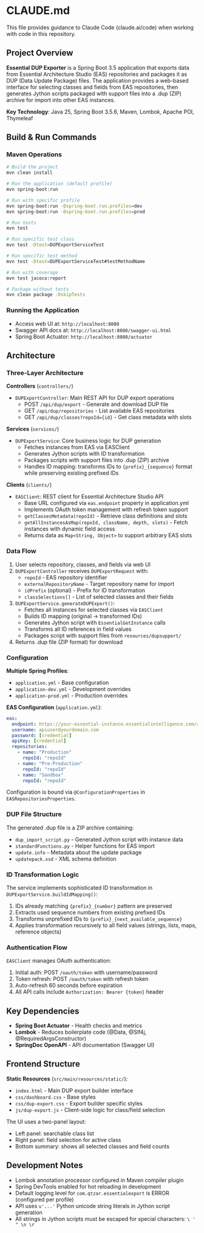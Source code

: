 # CLAUDE.md

This file provides guidance to Claude Code (claude.ai/code) when working with code in this repository.

## Project Overview

**Essential DUP Exporter** is a Spring Boot 3.5 application that exports data from Essential Architecture Studio (EAS) repositories and packages it as DUP (Data Update Package) files. The application provides a web-based interface for selecting classes and fields from EAS repositories, then generates Jython scripts packaged with support files into a .dup (ZIP) archive for import into other EAS instances.

**Key Technology**: Java 25, Spring Boot 3.5.6, Maven, Lombok, Apache POI, Thymeleaf

## Build & Run Commands

### Maven Operations
```bash
# Build the project
mvn clean install

# Run the application (default profile)
mvn spring-boot:run

# Run with specific profile
mvn spring-boot:run -Dspring-boot.run.profiles=dev
mvn spring-boot:run -Dspring-boot.run.profiles=prod

# Run tests
mvn test

# Run specific test class
mvn test -Dtest=DUPExportServiceTest

# Run specific test method
mvn test -Dtest=DUPExportServiceTest#testMethodName

# Run with coverage
mvn test jacoco:report

# Package without tests
mvn clean package -DskipTests
```

### Running the Application
- Access web UI at: `http://localhost:8080`
- Swagger API docs at: `http://localhost:8080/swagger-ui.html`
- Spring Boot Actuator: `http://localhost:8080/actuator`

## Architecture

### Three-Layer Architecture

**Controllers** (`controllers/`)
- `DUPExportController`: Main REST API for DUP export operations
  - POST `/api/dup/export` - Generate and download DUP file
  - GET `/api/dup/repositories` - List available EAS repositories
  - GET `/api/dup/classes?repoId={id}` - Get class metadata with slots

**Services** (`services/`)
- `DUPExportService`: Core business logic for DUP generation
  - Fetches instances from EAS via EASClient
  - Generates Jython scripts with ID transformation
  - Packages scripts with support files into .dup (ZIP) archive
  - Handles ID mapping: transforms IDs to `{prefix}_{sequence}` format while preserving existing prefixed IDs

**Clients** (`clients/`)
- `EASClient`: REST client for Essential Architecture Studio API
  - Base URL configured via `eas.endpoint` property in application.yml
  - Implements OAuth token management with refresh token support
  - `getClassesMetadata(repoId)` - Retrieve class definitions and slots
  - `getAllInstancesAsMap(repoId, className, depth, slots)` - Fetch instances with dynamic field access
  - Returns data as `Map<String, Object>` to support arbitrary EAS slots

### Data Flow

1. User selects repository, classes, and fields via web UI
2. `DUPExportController` receives `DUPExportRequest` with:
   - `repoId` - EAS repository identifier
   - `externalRepositoryName` - Target repository name for import
   - `idPrefix` (optional) - Prefix for ID transformation
   - `classSelections[]` - List of selected classes and their fields
3. `DUPExportService.generateDUPExport()`:
   - Fetches all instances for selected classes via `EASClient`
   - Builds ID mapping (original → transformed IDs)
   - Generates Jython script with `EssentialGetInstance` calls
   - Transforms all ID references in field values
   - Packages script with support files from `resources/dupsupport/`
4. Returns .dup file (ZIP format) for download

### Configuration

**Multiple Spring Profiles**:
- `application.yml` - Base configuration
- `application-dev.yml` - Development overrides
- `application-prod.yml` - Production overrides

**EAS Configuration** (`application.yml`):
```yaml
eas:
  endpoint: https://your-essential-instance.essentialintelligence.com/api
  username: apiuser@yourdomain.com
  password: [credential]
  apiKey: [credential]
  repositories:
    - name: "Production"
      repoId: "repoId"
    - name: "Pre-Production"
      repoId: "repoId"
    - name: "Sandbox"
      repoId: "repoId"
```

Configuration is bound via `@ConfigurationProperties` in `EASRepositoriesProperties`.

### DUP File Structure

The generated .dup file is a ZIP archive containing:
- `dup_import_script.py` - Generated Jython script with instance data
- `standardFunctions.py` - Helper functions for EAS import
- `update.info` - Metadata about the update package
- `updatepack.xsd` - XML schema definition

### ID Transformation Logic

The service implements sophisticated ID transformation in `DUPExportService.buildIdMapping()`:
1. IDs already matching `{prefix}_{number}` pattern are preserved
2. Extracts used sequence numbers from existing prefixed IDs
3. Transforms unprefixed IDs to `{prefix}_{next_available_sequence}`
4. Applies transformation recursively to all field values (strings, lists, maps, reference objects)

### Authentication Flow

`EASClient` manages OAuth authentication:
1. Initial auth: POST `/oauth/token` with username/password
2. Token refresh: POST `/oauth/token` with refresh token
3. Auto-refresh 60 seconds before expiration
4. All API calls include `Authorization: Bearer {token}` header

## Key Dependencies

- **Spring Boot Actuator** - Health checks and metrics
- **Lombok** - Reduces boilerplate code (@Data, @Slf4j, @RequiredArgsConstructor)
- **SpringDoc OpenAPI** - API documentation (Swagger UI)

## Frontend Structure

**Static Resources** (`src/main/resources/static/`):
- `index.html` - Main DUP export builder interface
- `css/dashboard.css` - Base styles
- `css/dup-export.css` - Export builder specific styles
- `js/dup-export.js` - Client-side logic for class/field selection

The UI uses a two-panel layout:
- Left panel: searchable class list
- Right panel: field selection for active class
- Bottom summary: shows all selected classes and field counts

## Development Notes

- Lombok annotation processor configured in Maven compiler plugin
- Spring DevTools enabled for hot reloading in development
- Default logging level for `com.qtzar.essentialexport` is ERROR (configured per profile)
- API uses `u'...'` Python unicode string literals in Jython script generation
- All strings in Jython scripts must be escaped for special characters: `\ ' " \n \r`